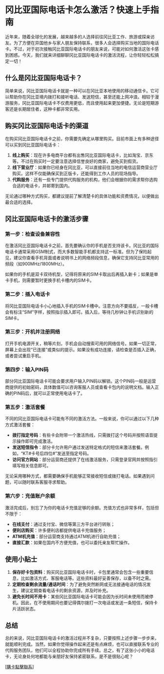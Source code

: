# 冈比亚国际电话卡怎么激活？快速上手指南

近年来，随着全球化的发展，越来越多的人选择前往冈比亚工作、旅游或探亲访友。为了方便在异国他乡与家人朋友保持联系，很多人会选择购买当地的国际电话卡。不过，对于初次接触冈比亚国际电话卡的朋友来说，可能对如何激活这张卡感到困惑。今天，我们就来详细聊聊冈比亚国际电话卡的激活流程，让你轻轻松松搞定一切！

## 什么是冈比亚国际电话卡？

简单来说，冈比亚国际电话卡就是一种可以在冈比亚本地使用的移动通信卡。它可以帮助你在冈比亚境内拨打和接听电话、发送短信，甚至还能上网冲浪。相较于漫游服务，冈比亚国际电话卡不仅费用更低，而且使用起来更加便捷。无论是短期游客还是长期居住者，这种卡都非常实用。

## 购买冈比亚国际电话卡的渠道

在购买冈比亚国际电话卡之前，你需要先确定从哪里购买。目前市面上有多种途径可以买到冈比亚国际电话卡：

1. **线上购买**：现在许多电商平台都有出售冈比亚国际电话卡，比如淘宝、京东等。不过在购买时一定要注意选择信誉良好的商家，避免买到假货。
2. **线下营业厅**：如果你已经身在冈比亚，可以直接前往当地的电信运营商营业厅购买。这样不仅能确保买到正版卡，还能得到工作人员的现场指导。
3. **代购服务**：还有一些专门提供代购服务的机构，他们会根据你的需求帮你选购合适的电话卡，并邮寄到国内。

无论通过哪种方式购买，都建议提前了解清楚卡的具体功能和资费情况，以便做出最合适的选择。

## 冈比亚国际电话卡的激活步骤

### 第一步：检查设备兼容性

在激活冈比亚国际电话卡之前，首先要确认你的手机是否支持该卡。冈比亚的国际电话卡通常采用GSM制式，而大多数智能手机都支持这一标准。但为了保险起见，建议你查看手机背面或者说明书上的网络频段信息，确保它支持冈比亚常用的频段（如900MHz/1800MHz）。

如果你的手机是双卡双待机型，记得将原来的SIM卡取出后再插入新卡；如果是单卡手机，则需要暂时更换手机卡槽内的SIM卡。

### 第二步：插入电话卡

将冈比亚国际电话卡小心地插入手机的SIM卡槽中。注意方向不要插反，一般卡槽会有标注“SIM”字样，按照指示插入即可。插入后，等待几秒钟让手机识别新的SIM卡。

### 第三步：开机并注册网络

打开手机电源开关，稍等片刻，手机会自动搜索可用的网络信号。如果一切正常，屏幕上会出现“已连接”或类似的提示。如果没有成功连接，请检查是否插入正确，或者尝试重启手机。

### 第四步：输入PIN码

部分冈比亚国际电话卡可能会要求用户输入PIN码以解锁。这个PIN码一般是运营商提供的初始密码，具体数值可以咨询客服人员或查看卡包内的说明文档。输入正确的PIN码后，就可以正常使用电话卡了。

### 第五步：激活套餐

不同的冈比亚国际电话卡可能有不同的激活方法。一般来说，你可以通过以下几种方式激活套餐：

- **拨打指定号码**：有些卡会附带一个激活热线，只需拨打这个号码并按照语音提示操作即可完成激活。
- **发送短信指令**：部分卡允许用户通过发送特定格式的短信来激活套餐。例如，“KT#卡号后四位#”发送至指定号码。
- **访问官方网站**：部分运营商还提供了在线激活服务，只需登录官网并按照指引填写相关信息即可。

无论采用哪种方式，都需要确保手机能够正常接收短信或拨打电话。如果遇到问题，可以随时联系客服寻求帮助。

### 第六步：充值账户余额

激活完成后，别忘了为你的电话卡充值足够的余额。充值方式也非常多样，包括但不限于：

- **在线支付**：通过支付宝、微信等第三方平台进行转账；
- **便利店购买**：许多便利店都提供电话卡充值服务；
- **ATM机充值**：部分运营商支持通过ATM机进行自助充值；
- **直接汇款**：如果在国内不方便充值，也可以委托亲友帮忙操作。

## 使用小贴士

1. **保存好卡包资料**：购买冈比亚国际电话卡时，卡包里通常会包含一些重要信息，比如激活方式、客服电话等。这些资料最好妥善保存，以备不时之需。
2. **定期检查剩余流量/通话时间**：为了避免突然断网或无法接通电话的情况发生，建议定期查看电话卡的剩余资源，并及时补充。
3. **避免长时间不用卡**：某些冈比亚国际电话卡可能会因为长时间未使用而被停机。因此，在不使用期间也要记得偶尔拨打一次电话或发送一条短信，保持卡片活跃状态。

## 总结

总的来说，冈比亚国际电话卡的激活过程并不复杂，只要按照上述步骤一步步来，就能顺利完成。当然，如果你觉得操作起来还是有点麻烦，也可以直接联系专业的代购服务团队，他们可以全程协助你完成所有手续。总之，有了这张小小的电话卡，无论身处何地都能与亲朋好友保持紧密联系，是不是很贴心呢？

[[購卡點擊聯系](https://t.me/s/esim1088)]